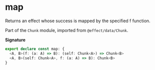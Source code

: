 # map

Returns an effect whose success is mapped by the specified f function.

Part of the `Chunk` module, imported from `@effect/data/Chunk`.

**Signature**

```ts
export declare const map: {
  <A, B>(f: (a: A) => B): (self: Chunk<A>) => Chunk<B>
  <A, B>(self: Chunk<A>, f: (a: A) => B): Chunk<B>
}
```
